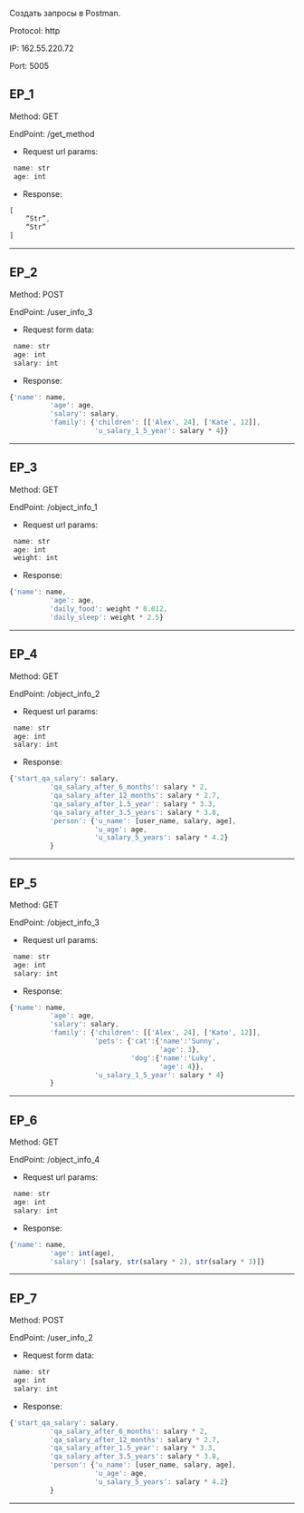 Создать запросы в Postman.

Protocol: http

IP: 162.55.220.72

Port: 5005

## EP_1
Method: GET

EndPoint: /get_method
+ Request url params: 
```js
 name: str
 age: int
```
+ Response: 
```js
[
    “Str”,
    “Str”
]
```
___
## EP_2
Method: POST

EndPoint: /user_info_3
+ Request form data: 
```js
 name: str
 age: int
 salary: int
```
+ Response: 
```js
{'name': name,
          'age': age,
          'salary': salary,
          'family': {'children': [['Alex', 24], ['Kate', 12]],
                     'u_salary_1_5_year': salary * 4}}
```
___
## EP_3
Method: GET

EndPoint: /object_info_1

+ Request url params: 
```js 
 name: str
 age: int
 weight: int
```
+ Response: 
```js
{'name': name,
          'age': age,
          'daily_food': weight * 0.012,
          'daily_sleep': weight * 2.5}
```
___

## EP_4
Method: GET

EndPoint: /object_info_2

+ Request url params: 
```js
 name: str
 age: int
 salary: int
```
+ Response:
```js 
{'start_qa_salary': salary,
          'qa_salary_after_6_months': salary * 2,
          'qa_salary_after_12_months': salary * 2.7,
          'qa_salary_after_1.5_year': salary * 3.3,
          'qa_salary_after_3.5_years': salary * 3.8,
          'person': {'u_name': [user_name, salary, age],
                     'u_age': age,
                     'u_salary_5_years': salary * 4.2}
          }
```
___

## EP_5
Method: GET

EndPoint: /object_info_3

+ Request url params: 
```js
 name: str
 age: int
 salary: int
```
+ Response: 
```js
{'name': name,
          'age': age,
          'salary': salary,
          'family': {'children': [['Alex', 24], ['Kate', 12]],
                     'pets': {'cat':{'name':'Sunny',
                                     'age': 3},
                              'dog':{'name':'Luky',
                                     'age': 4}},
                     'u_salary_1_5_year': salary * 4}
          }
```
___
## EP_6
Method: GET

EndPoint: /object_info_4

+ Request url params: 
```js
 name: str
 age: int
 salary: int
```
+ Response: 
```js
{'name': name,
          'age': int(age),
          'salary': [salary, str(salary * 2), str(salary * 3)]}
```

___
## EP_7
Method: POST

EndPoint: /user_info_2

+ Request form data: 
```js
 name: str
 age: int
 salary: int
```
+ Response: 
```js
{'start_qa_salary': salary,
          'qa_salary_after_6_months': salary * 2,
          'qa_salary_after_12_months': salary * 2.7,
          'qa_salary_after_1.5_year': salary * 3.3,
          'qa_salary_after_3.5_years': salary * 3.8,
          'person': {'u_name': [user_name, salary, age],
                     'u_age': age,
                     'u_salary_5_years': salary * 4.2}
          }
```         
___          
